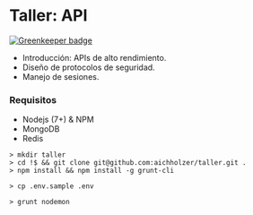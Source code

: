 # Taller: API

[![Greenkeeper badge](https://badges.greenkeeper.io/aichholzer/taller.svg)](https://greenkeeper.io/)

* Introducción: APIs de alto rendimiento.
* Diseño de protocolos de seguridad.
* Manejo de sesiones.

### Requisitos

* Nodejs (7+) & NPM
* MongoDB
* Redis

```
> mkdir taller
> cd !$ && git clone git@github.com:aichholzer/taller.git .
> npm install && npm install -g grunt-cli
```

```
> cp .env.sample .env
```

```
> grunt nodemon
```
